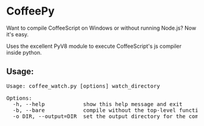 CoffeePy
========

Want to compile CoffeeScript on Windows or without running Node.js? Now it's easy. 

Uses the excellent PyV8 module to execute CoffeeScript's js compiler inside python.

Usage:
------

<pre>
Usage: coffee_watch.py [options] watch_directory

Options:
  -h, --help            show this help message and exit
  -b, --bare            compile without the top-level function wrapper
  -o DIR, --output=DIR  set the output directory for the compiled JavaScript
</pre>
